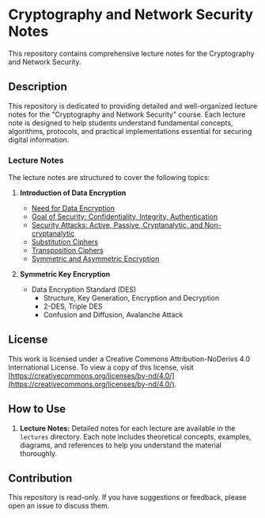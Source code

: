# Cryptography and Network Security Notes

This repository contains comprehensive lecture notes for the Cryptography and Network Security.
## Description

This repository is dedicated to providing detailed and well-organized lecture notes for the "Cryptography and Network Security" course. Each lecture note is designed to help students understand fundamental concepts, algorithms, protocols, and practical implementations essential for securing digital information.

### Lecture Notes

The lecture notes are structured to cover the following topics:

1. **Introduction of Data Encryption**
    - [Need for Data Encryption](https://github.com/leenanadkar/Cryptography-and-Network-Security-Notes/blob/main/Need%20for%20Data%20Encryption)
    - [Goal of Security: Confidentiality, Integrity, Authentication](https://github.com/leenanadkar/Cryptography-and-Network-Security-Notes/blob/main/Goal%20of%20Security%3A%20Confidentiality%2C%20Integrity%2C%20Authentication)
    - [Security Attacks: Active, Passive, Cryptanalytic, and Non-cryptanalytic](https://github.com/leenanadkar/Cryptography-and-Network-Security-Notes/commit/b38b91dbe06b2d9839bd6a7504293ec1ff913de1)
    - [Substitution Ciphers](https://github.com/leenanadkar/Cryptography-and-Network-Security-Notes/blob/main/Substitution%20Ciphers)
    - [Transposition Ciphers](https://github.com/leenanadkar/Cryptography-and-Network-Security-Notes/blob/main/Transposition%20Ciphers)
    - [Symmetric and Asymmetric Encryption](https://github.com/leenanadkar/Cryptography-and-Network-Security-Notes/blob/main/Symmetric%20and%20Asymmetric%20Encryptions)

2. **Symmetric Key Encryption**
    - Data Encryption Standard (DES)
        - Structure, Key Generation, Encryption and Decryption
        - 2-DES, Triple DES
        - Confusion and Diffusion, Avalanche Attack
  
## License

This work is licensed under a Creative Commons Attribution-NoDerivs 4.0 International License. To view a copy of this license, visit [https://creativecommons.org/licenses/by-nd/4.0/](https://creativecommons.org/licenses/by-nd/4.0/).

## How to Use

1. **Lecture Notes:** Detailed notes for each lecture are available in the `lectures` directory. Each note includes theoretical concepts, examples, diagrams, and references to help you understand the material thoroughly.

## Contribution

This repository is read-only. If you have suggestions or feedback, please open an issue to discuss them.
